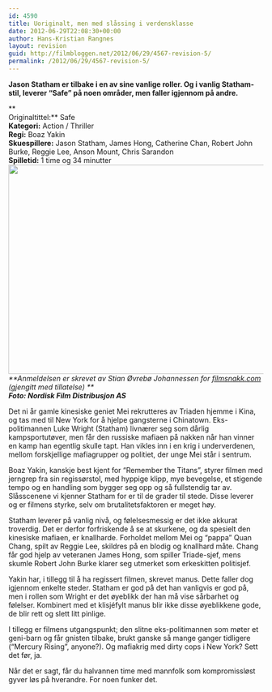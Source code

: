 ```yaml
---
id: 4590
title: Uoriginalt, men med slåssing i verdensklasse
date: 2012-06-29T22:08:30+00:00
author: Hans-Kristian Rangnes
layout: revision
guid: http://filmbloggen.net/2012/06/29/4567-revision-5/
permalink: /2012/06/29/4567-revision-5/
---
```

**Jason Statham er tilbake i en av sine vanlige roller. Og i vanlig Statham-stil, leverer “Safe” på noen områder, men faller igjennom på andre.**<!--more-->

**  
Originaltittel:** Safe  
**Kategori:** Action / Thriller  
**Regi:** Boaz Yakin  
**Skuespillere:** Jason Statham, James Hong, Catherine Chan, Robert John Burke, Reggie Lee, Anson Mount, Chris Sarandon  
**Spilletid:** 1 time og 34 minutter  
<a href="http://filmbloggen.net/2012/06/30/uoriginalt-men-med-slassing-i-verdensklasse/img_0362-cr2/" rel="attachment wp-att-4569"><img class="alignnone size-large wp-image-4569" src="http://filmbloggen.net/wp-content/uploads//2012/06/tydleqo24-620x413.jpg" alt="" width="620" height="413" /></a>  
_**Anmeldelsen er skrevet av Stian Øvrebø Johannessen for [filmsnakk.com](http://filmsnakk.com) (gjengitt med tillatelse) **_  
_**Foto: Nordisk Film Distribusjon AS**_

Det ni år gamle kinesiske geniet Mei rekrutteres av Triaden hjemme i Kina, og tas med til New York for å hjelpe gangsterne i Chinatown. Eks-politimannen Luke Wright (Statham) livnærer seg som dårlig kampsportutøver, men får den russiske mafiaen på nakken når han vinner en kamp han egentlig skulle tapt. Han vikles inn i en krig i underverdenen, mellom forskjellige mafiagrupper og politiet, der unge Mei står i sentrum.

Boaz Yakin, kanskje best kjent for “Remember the Titans”, styrer filmen med jerngrep fra sin regissørstol, med hyppige klipp, mye bevegelse, et stigende tempo og en handling som bygger seg opp og så fullstendig tar av. Slåsscenene vi kjenner Statham for er til de grader til stede. Disse leverer og er filmens styrke, selv om brutalitetsfaktoren er meget høy.

Statham leverer på vanlig nivå, og følelsesmessig er det ikke akkurat troverdig. Det er derfor forfriskende å se at skurkene, og da spesielt den kinesiske mafiaen, er knallharde. Forholdet mellom Mei og “pappa” Quan Chang, spilt av Reggie Lee, skildres på en blodig og knallhard måte. Chang får god hjelp av veteranen James Hong, som spiller Triade-sjef, mens skumle Robert John Burke klarer seg utmerket som erkeskitten politisjef.

Yakin har, i tillegg til å ha regissert filmen, skrevet manus. Dette faller dog igjennom enkelte steder. Statham er god på det han vanligvis er god på, men i rollen som Wright er det øyeblikk der han må vise sårbarhet og følelser. Kombinert med et klisjéfylt manus blir ikke disse øyeblikkene gode, de blir rett og slett litt pinlige.

I tillegg er filmens utgangspunkt; den slitne eks-politimannen som møter et geni-barn og får gnisten tilbake, brukt ganske så mange ganger tidligere (“Mercury Rising”, anyone?). Og mafiakrig med dirty cops i New York? Sett det før, ja.

Når det er sagt, får du halvannen time med mannfolk som kompromissløst gyver løs på hverandre. For noen funker det.